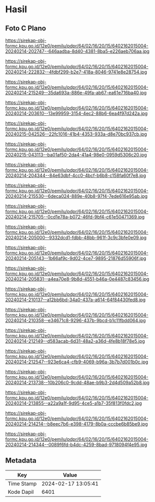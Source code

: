 # Hasil

## Foto C Plano

https://sirekap-obj-formc.kpu.go.id/12e0/pemilu/pdpr/64/02/16/20/15/6402162015004-20240214-202747--646aadba-8d40-4381-8ba5-e226aeb706aa.jpg

https://sirekap-obj-formc.kpu.go.id/12e0/pemilu/pdpr/64/02/16/20/15/6402162015004-20240214-222832--4fdbf299-b2e7-418a-8046-9741e8e28754.jpg

https://sirekap-obj-formc.kpu.go.id/12e0/pemilu/pdpr/64/02/16/20/15/6402162015004-20240214-215249--35da693a-886e-49fa-ab67-ea61e716ba40.jpg

https://sirekap-obj-formc.kpu.go.id/12e0/pemilu/pdpr/64/02/16/20/15/6402162015004-20240214-203610--13e99959-3154-4ec2-88b6-6ea4f97d242a.jpg

https://sirekap-obj-formc.kpu.go.id/12e0/pemilu/pdpr/64/02/16/20/15/6402162015004-20240215-042526--22fc1016-41b4-4353-933a-d8e70bc937cb.jpg

https://sirekap-obj-formc.kpu.go.id/12e0/pemilu/pdpr/64/02/16/20/15/6402162015004-20240215-043113--ba01af50-2da4-41a4-98e0-0959d5306c20.jpg

https://sirekap-obj-formc.kpu.go.id/12e0/pemilu/pdpr/64/02/16/20/15/6402162015004-20240214-204344--84e63dbf-4cc0-4bcf-b6b8-c158fa60f7e8.jpg

https://sirekap-obj-formc.kpu.go.id/12e0/pemilu/pdpr/64/02/16/20/15/6402162015004-20240214-215530--6deca024-889e-40b8-97f4-7ede616e95ab.jpg

https://sirekap-obj-formc.kpu.go.id/12e0/pemilu/pdpr/64/02/16/20/15/6402162015004-20240214-215705--0cd1e78a-b072-46fd-9bf4-c61e50471369.jpg

https://sirekap-obj-formc.kpu.go.id/12e0/pemilu/pdpr/64/02/16/20/15/6402162015004-20240214-205000--9332dcd1-fdbb-48bb-961f-3c9c3bfe0e09.jpg

https://sirekap-obj-formc.kpu.go.id/12e0/pemilu/pdpr/64/02/16/20/15/6402162015004-20240214-205143--1b66af9c-9d02-4ce7-9895-21876d55906f.jpg

https://sirekap-obj-formc.kpu.go.id/12e0/pemilu/pdpr/64/02/16/20/15/6402162015004-20240214-205831--a4ea70e8-9b8d-4551-b46a-0e4487c83456.jpg

https://sirekap-obj-formc.kpu.go.id/12e0/pemilu/pdpr/64/02/16/20/15/6402162015004-20240214-210137--a12bb6bd-34a0-437a-a614-64f84430fed8.jpg

https://sirekap-obj-formc.kpu.go.id/12e0/pemilu/pdpr/64/02/16/20/15/6402162015004-20240214-210358--e34671c8-9296-437b-9bcd-b1c11fbdd064.jpg

https://sirekap-obj-formc.kpu.go.id/12e0/pemilu/pdpr/64/02/16/20/15/6402162015004-20240214-212149--d583acab-6d31-48a2-a36d-4fe8b18f78e5.jpg

https://sirekap-obj-formc.kpu.go.id/12e0/pemilu/pdpr/64/02/16/20/15/6402162015004-20240214-212547--923e6ca4-cfb9-4069-b96a-3b7b7d001b0c.jpg

https://sirekap-obj-formc.kpu.go.id/12e0/pemilu/pdpr/64/02/16/20/15/6402162015004-20240214-213738--10b206c0-9cdd-48ae-b9b3-2d4d509a52b8.jpg

https://sirekap-obj-formc.kpu.go.id/12e0/pemilu/pdpr/64/02/16/20/15/6402162015004-20240214-213855--a22a9a1f-9d95-4ce5-a1b7-35f813f0fdc2.jpg

https://sirekap-obj-formc.kpu.go.id/12e0/pemilu/pdpr/64/02/16/20/15/6402162015004-20240214-214214--b8eec7b6-e398-4179-8b0a-cccbe6b85be9.jpg

https://sirekap-obj-formc.kpu.go.id/12e0/pemilu/pdpr/64/02/16/20/15/6402162015004-20240214-214344--0089f6fd-b4dc-4259-8bad-9718094f4e95.jpg


## Metadata

| Key        | Value               |
| ---------- | ------------------- |
| Time Stamp | 2024-02-17 13:05:41 |
| Kode Dapil | 6401                |



